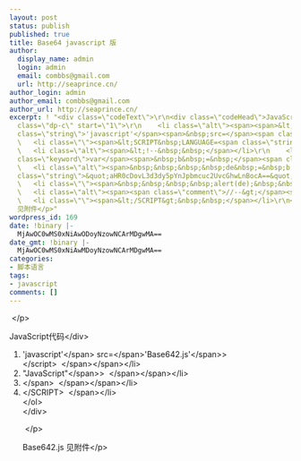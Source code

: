 ```yaml
---
layout: post
status: publish
published: true
title: Base64 javascript 版
author:
  display_name: admin
  login: admin
  email: combbs@gmail.com
  url: http://seaprince.cn/
author_login: admin
author_email: combbs@gmail.com
author_url: http://seaprince.cn/
excerpt: ! "<div class=\"codeText\">\r\n<div class=\"codeHead\">JavaScript代码</div>\r\n<ol
  class=\"dp-c\" start=\"1\">\r\n    <li class=\"alt\"><span><span>&lt;script&nbsp;language=</span><span
  class=\"string\">'javascript'</span><span>&nbsp;src=</span><span class=\"string\">'Base642.js'</span><span>&gt;&lt;/script&gt;&nbsp;&nbsp;</span></span></li>\r\n
  \   <li class=\"\"><span>&lt;SCRIPT&nbsp;LANGUAGE=<span class=\"string\">&quot;JavaScript&quot;</span><span>&gt;&nbsp;&nbsp;</span></span></li>\r\n
  \   <li class=\"alt\"><span>&lt;!--&nbsp;&nbsp;</span></li>\r\n    <li class=\"\"><span>&nbsp;&nbsp;&nbsp;&nbsp;<span
  class=\"keyword\">var</span><span>&nbsp;b&nbsp;=&nbsp;</span><span class=\"keyword\">new</span><span>&nbsp;Base64();&nbsp;&nbsp;</span></span></li>\r\n
  \   <li class=\"alt\"><span>&nbsp;&nbsp;&nbsp;&nbsp;de&nbsp;=&nbsp;b.Decode64(<span
  class=\"string\">&quot;aHR0cDovL3d3dy5pYnJpbmcuc2UvcGhwLnBocA==&quot;</span><span>);&nbsp;&nbsp;</span></span></li>\r\n
  \   <li class=\"\"><span>&nbsp;&nbsp;&nbsp;&nbsp;alert(de);&nbsp;&nbsp;</span></li>\r\n
  \   <li class=\"alt\"><span><span class=\"comment\">//--&gt;</span><span>&nbsp;&nbsp;</span></span></li>\r\n
  \   <li class=\"\"><span>&lt;/SCRIPT&gt;&nbsp;&nbsp;</span></li>\r\n</ol>\r\n</div>\r\n<p>&nbsp;</p>\r\n<p>Base642.js
  见附件</p>"
wordpress_id: 169
date: !binary |-
  MjAwOC0wMS0xNiAwODoyNzowNCArMDgwMA==
date_gmt: !binary |-
  MjAwOC0wMS0xNiAwMDoyNzowNCArMDgwMA==
categories:
- 脚本语言
tags:
- javascript
comments: []
---
```

<p>&nbsp;<&#47;p></p>
<div class="codeText">
<div class="codeHead">JavaScript代码<&#47;div></p>
<ol class="dp-c" start="1">
<li class="alt"><span><span><script&nbsp;language=<&#47;span><span class="string">'javascript'<&#47;span><span>&nbsp;src=<&#47;span><span class="string">'Base642.js'<&#47;span><span>><&#47;script>&nbsp;&nbsp;<&#47;span><&#47;span><&#47;li>
<li class=""><span><SCRIPT&nbsp;LANGUAGE=<span class="string">"JavaScript"<&#47;span><span>>&nbsp;&nbsp;<&#47;span><&#47;span><&#47;li>
<li class="alt"><span><!--&nbsp;&nbsp;<&#47;span><&#47;li>
<li class=""><span>&nbsp;&nbsp;&nbsp;&nbsp;<span class="keyword">var<&#47;span><span>&nbsp;b&nbsp;=&nbsp;<&#47;span><span class="keyword">new<&#47;span><span>&nbsp;Base64();&nbsp;&nbsp;<&#47;span><&#47;span><&#47;li>
<li class="alt"><span>&nbsp;&nbsp;&nbsp;&nbsp;de&nbsp;=&nbsp;b.Decode64(<span class="string">"aHR0cDovL3d3dy5pYnJpbmcuc2UvcGhwLnBocA=="<&#47;span><span>);&nbsp;&nbsp;<&#47;span><&#47;span><&#47;li>
<li class=""><span>&nbsp;&nbsp;&nbsp;&nbsp;alert(de);&nbsp;&nbsp;<&#47;span><&#47;li>
<li class="alt"><span><span class="comment">&#47;&#47;--><&#47;span><span>&nbsp;&nbsp;<&#47;span><&#47;span><&#47;li>
<li class=""><span><&#47;SCRIPT>&nbsp;&nbsp;<&#47;span><&#47;li><br />
<&#47;ol><br />
<&#47;div></p>
<p>&nbsp;<&#47;p></p>
<p>Base642.js 见附件<&#47;p></p>
